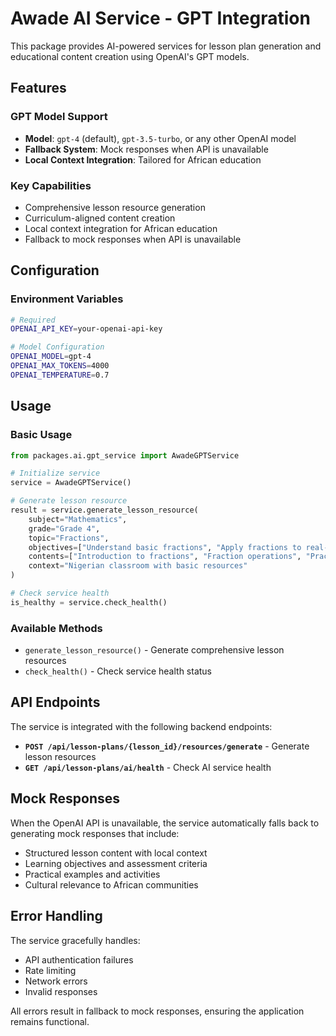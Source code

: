 # Awade AI Service - GPT Integration

This package provides AI-powered services for lesson plan generation and educational content creation using OpenAI's GPT models.

## Features

### GPT Model Support
- **Model**: `gpt-4` (default), `gpt-3.5-turbo`, or any other OpenAI model
- **Fallback System**: Mock responses when API is unavailable
- **Local Context Integration**: Tailored for African education

### Key Capabilities
- Comprehensive lesson resource generation
- Curriculum-aligned content creation
- Local context integration for African education
- Fallback to mock responses when API is unavailable

## Configuration

### Environment Variables

```bash
# Required
OPENAI_API_KEY=your-openai-api-key

# Model Configuration
OPENAI_MODEL=gpt-4
OPENAI_MAX_TOKENS=4000
OPENAI_TEMPERATURE=0.7
```

## Usage

### Basic Usage

```python
from packages.ai.gpt_service import AwadeGPTService

# Initialize service
service = AwadeGPTService()

# Generate lesson resource
result = service.generate_lesson_resource(
    subject="Mathematics",
    grade="Grade 4",
    topic="Fractions",
    objectives=["Understand basic fractions", "Apply fractions to real-world problems"],
    contents=["Introduction to fractions", "Fraction operations", "Practical applications"],
    context="Nigerian classroom with basic resources"
)

# Check service health
is_healthy = service.check_health()
```

### Available Methods

- `generate_lesson_resource()` - Generate comprehensive lesson resources
- `check_health()` - Check service health status

## API Endpoints

The service is integrated with the following backend endpoints:

- **`POST /api/lesson-plans/{lesson_id}/resources/generate`** - Generate lesson resources
- **`GET /api/lesson-plans/ai/health`** - Check AI service health

## Mock Responses

When the OpenAI API is unavailable, the service automatically falls back to generating mock responses that include:

- Structured lesson content with local context
- Learning objectives and assessment criteria
- Practical examples and activities
- Cultural relevance to African communities

## Error Handling

The service gracefully handles:
- API authentication failures
- Rate limiting
- Network errors
- Invalid responses

All errors result in fallback to mock responses, ensuring the application remains functional.

